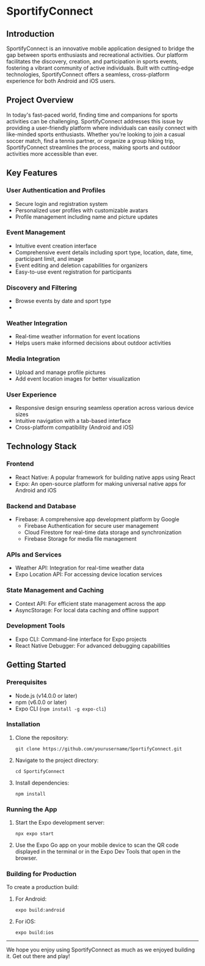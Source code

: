﻿# SportifyConnect

## Introduction

SportifyConnect is an innovative mobile application designed to bridge the gap between sports enthusiasts and recreational activities. Our platform facilitates the discovery, creation, and participation in sports events, fostering a vibrant community of active individuals. Built with cutting-edge technologies, SportifyConnect offers a seamless, cross-platform experience for both Android and iOS users.

## Project Overview

In today's fast-paced world, finding time and companions for sports activities can be challenging. SportifyConnect addresses this issue by providing a user-friendly platform where individuals can easily connect with like-minded sports enthusiasts. Whether you're looking to join a casual soccer match, find a tennis partner, or organize a group hiking trip, SportifyConnect streamlines the process, making sports and outdoor activities more accessible than ever.

## Key Features

### User Authentication and Profiles

- Secure login and registration system
- Personalized user profiles with customizable avatars
- Profile management including name and picture updates

### Event Management

- Intuitive event creation interface
- Comprehensive event details including sport type, location, date, time, participant limit, and image
- Event editing and deletion capabilities for organizers
- Easy-to-use event registration for participants

### Discovery and Filtering

- Browse events by date and sport type
-

### Weather Integration

- Real-time weather information for event locations
- Helps users make informed decisions about outdoor activities

### Media Integration

- Upload and manage profile pictures
- Add event location images for better visualization

### User Experience

- Responsive design ensuring seamless operation across various device sizes
- Intuitive navigation with a tab-based interface
- Cross-platform compatibility (Android and iOS)

## Technology Stack

### Frontend

- React Native: A popular framework for building native apps using React
- Expo: An open-source platform for making universal native apps for Android and iOS

### Backend and Database

- Firebase: A comprehensive app development platform by Google
  - Firebase Authentication for secure user management
  - Cloud Firestore for real-time data storage and synchronization
  - Firebase Storage for media file management

### APIs and Services

- Weather API: Integration for real-time weather data
- Expo Location API: For accessing device location services

### State Management and Caching

- Context API: For efficient state management across the app
- AsyncStorage: For local data caching and offline support

### Development Tools

- Expo CLI: Command-line interface for Expo projects
- React Native Debugger: For advanced debugging capabilities

## Getting Started

### Prerequisites

- Node.js (v14.0.0 or later)
- npm (v6.0.0 or later)
- Expo CLI (`npm install -g expo-cli`)

### Installation

1. Clone the repository:
   ```
   git clone https://github.com/yourusername/SportifyConnect.git
   ```
2. Navigate to the project directory:
   ```
   cd SportifyConnect
   ```
3. Install dependencies:
   ```
   npm install
   ```

### Running the App

1. Start the Expo development server:
   ```
   npx expo start
   ```
2. Use the Expo Go app on your mobile device to scan the QR code displayed in the terminal or in the Expo Dev Tools that open in the browser.

### Building for Production

To create a production build:

1. For Android:
   ```
   expo build:android
   ```
2. For iOS:
   ```
   expo build:ios
   ```

---

We hope you enjoy using SportifyConnect as much as we enjoyed building it. Get out there and play!
